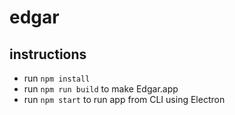 # edgar

## instructions

- run `npm install`
- run `npm run build` to make Edgar.app
- run `npm start` to run app from CLI using Electron
